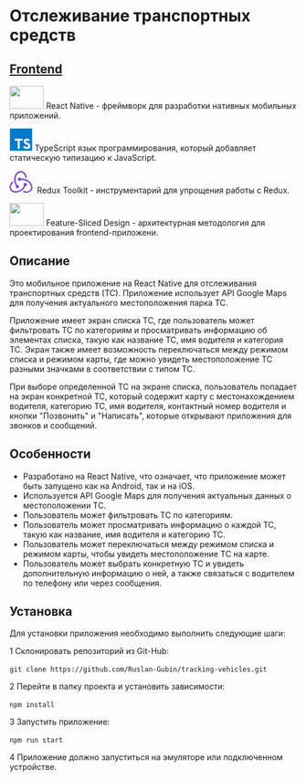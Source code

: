 # Отслеживание транспортных средств


## [Frontend](src)

<img src="https://res.cloudinary.com/ds289tkqj/image/upload/v1687111824/git-hub-img/React-native_d4uxfm.jpg" width="60" height="40">  React Native - фреймворк для разработки нативных мобильных приложений.
 
<img src="https://github.com/devicons/devicon/blob/master/icons/typescript/typescript-original.svg" title="Java" alt="Java" width="40" height="40"/>&nbsp;TypeScript  язык программирования, который добавляет статическую типизацию к JavaScript.

<img src="https://github.com/devicons/devicon/blob/master/icons/redux/redux-original.svg" title="React" alt="React" width="40" height="40"/>&nbsp;  Redux Toolkit - инструментарий для упрощения работы с Redux.

<img src="https://res.cloudinary.com/ds289tkqj/image/upload/v1686751831/git-hub-img/visual_schema_ndg3zi.jpg" width="60" height="40">   Feature-Sliced Design - архитектурная методология для проектирования frontend-приложени.


## Описание

Это мобильное приложение на React Native для отслеживания транспортных средств (ТС). Приложение использует API Google Maps для получения актуального местоположения парка ТС.

Приложение имеет экран списка ТС, где пользователь может фильтровать ТС по категориям и просматривать информацию об элементах списка, такую как название ТС, имя водителя и категория ТС. Экран также имеет возможность переключаться между режимом списка и режимом карты, где можно увидеть местоположение ТС разными значками в соответствии с типом ТС.

При выборе определенной ТС на экране списка, пользователь попадает на экран конкретной ТС, который содержит карту с местонахождением водителя, категорию ТС, имя водителя, контактный номер водителя и кнопки "Позвонить" и "Написать", которые открывают приложения для звонков и сообщений.
     
## Особенности

- Разработано на React Native, что означает, что приложение может быть запущено как на Android, так и на iOS.
- Используется API Google Maps для получения актуальных данных о местоположении ТС.
- Пользователь может фильтровать ТС по категориям.
- Пользователь может просматривать информацию о каждой ТС, такую как название, имя водителя и категорию ТС.
- Пользователь может переключаться между режимом списка и режимом карты, чтобы увидеть местоположение ТС на карте.
- Пользователь может выбрать конкретную ТС и увидеть дополнительную информацию о ней, а также связаться с водителем по телефону или через сообщения.   

## Установка

Для установки приложения необходимо выполнить следующие шаги:

1  Склонировать репозиторий из Git-Hub:

```git clone https://github.com/Ruslan-Gubin/tracking-vehicles.git```

2  Перейти в папку проекта и установить зависимости:

```npm install```

3  Запустить приложение:

```npm run start```


4  Приложение должно запуститься на эмуляторе или подключенном устройстве.
